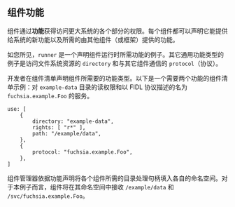 <!-- ## Component capabilities -->
## 组件功能

<!-- Components obtain privileges to access various parts of the wider system
through **capabilities**. Each component can declare new capabilities that
they offer to the system and capabilities provided by other components
(or the framework) that they require to function. -->
组件通过**功能**获得访问更大系统的各个部分的权限。每个组件都可以声明它能提供给系统的新功能以及所需的由其他组件（或框架）提供的功能。

<!-- As you just saw, `runner` is an example of a capability declaring the runtime
used by the component. Other examples of common capability types are
`directory` to access filesystem resources and `protocol` for communicating
with other components. -->
如您所见，`runner` 是一个声明组件运行时所需功能的例子。其它通用功能类型的例子是访问文件系统资源的 `directory` 和与其它组件通信的 `protocol`（协议）。

<!-- Developers declare the capability types required by the component using the
component manifest. Below is an example of a component manifest requesting
two capabilities: read access to an `example-data` directory and a service
described by the `fuchsia.example.Foo` FIDL protocol. -->
开发者在组件清单声明组件所需要的功能类型。以下是一个需要两个功能的组件清单示例：对 `example-data` 目录的读权限和以 FIDL 协议描述的名为 `fuchsia.example.Foo` 的服务。

```json5
use: [
    {
        directory: "example-data",
        rights: [ "r*" ],
        path: "/example/data",
    },
    {
        protocol: "fuchsia.example.Foo",
    },
]
```

<!-- Component manager uses the capability declarations to populate each component's
namespace with the necessary directory handles. For this example, the component
would receive `/example/data` and `/svc/fuchsia.example.Foo` in their namespace. -->
组件管理器依据功能声明将各个组件所需的目录处理句柄填入各自的命名空间。对于本例子而言，组件将在其命名空间中接收 `/example/data` 和 `/svc/fuchsia.example.Foo`。
